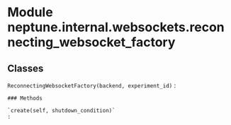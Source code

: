 Module neptune.internal.websockets.reconnecting_websocket_factory
=================================================================

Classes
-------

`ReconnectingWebsocketFactory(backend, experiment_id)`
:   

    ### Methods

    `create(self, shutdown_condition)`
    :